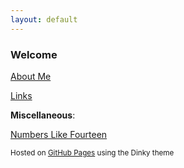 ```yaml
---
layout: default
---
```


### Welcome

[About Me](./about.html)

[Links](./links.html)


**Miscellaneous**:

[Numbers Like Fourteen](./nlfourteen.html)

<footer>
    <p><small>Hosted on <a href="https://pages.github.com">GitHub Pages</a> using the Dinky theme</small></p>
</footer>
